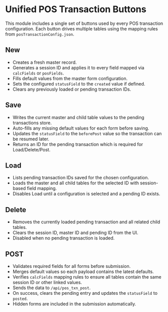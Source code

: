 # Unified POS Transaction Buttons

This module includes a single set of buttons used by every POS transaction configuration. Each button drives multiple tables using the mapping rules from `posTransactionConfig.json`.

## New
- Creates a fresh master record.
- Generates a session ID and applies it to every field mapped via `calcFields` or `posFields`.
- Fills default values from the master form configuration.
- Sets the configured `statusField` to the `created` value if defined.
- Clears any previously loaded or pending transaction IDs.

## Save
- Writes the current master and child table values to the pending transactions store.
- Auto-fills any missing default values for each form before saving.
- Updates the `statusField` to the `beforePost` value so the transaction can be resumed later.
- Returns an ID for the pending transaction which is required for Load/Delete/Post.

## Load
- Lists pending transaction IDs saved for the chosen configuration.
- Loads the master and all child tables for the selected ID with session-based field mapping.
- Disables Load until a configuration is selected and a pending ID exists.

## Delete
- Removes the currently loaded pending transaction and all related child tables.
- Clears the session ID, master ID and pending ID from the UI.
- Disabled when no pending transaction is loaded.

## POST
- Validates required fields for all forms before submission.
- Merges default values so each payload contains the latest defaults.
- Verifies `calcFields` mapping rules to ensure all tables contain the same session ID or other linked values.
- Sends the data to `/api/pos_txn_post`.
- On success, clears the pending entry and updates the `statusField` to `posted`.
- Hidden forms are included in the submission automatically.
